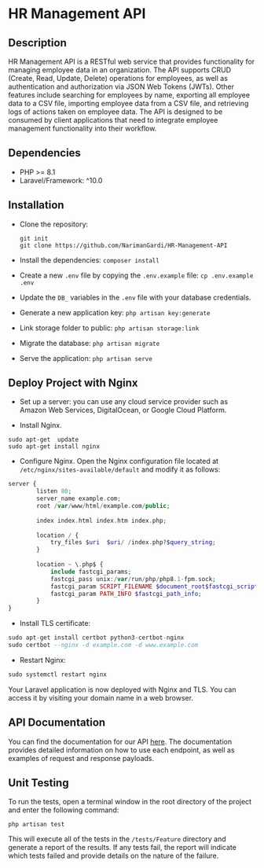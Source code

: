 # HR Management API

## Description

HR Management API is a RESTful web service that provides       functionality for managing employee data in an organization. The API supports CRUD (Create, Read, Update, Delete) operations for       employees, as well as authentication and authorization via JSON Web  Tokens (JWTs). Other features include searching for employees by     name, exporting all employee data to a CSV file, importing employee  data from a CSV file, and retrieving logs of actions taken on       employee data. The API is designed to be consumed by client       applications that need to integrate employee management functionality    into their workflow.

## Dependencies

-   PHP >= 8.1
-   Laravel/Framework: ^10.0

## Installation

*  Clone the repository: 
    ```
	git init
	git clone https://github.com/NarimanGardi/HR-Management-API
	```
    
* Install the dependencies: 
```composer install```
    
* Create a new `.env` file by copying the `.env.example` file: 
 ```cp .env.example .env```
    
*  Update the `DB_` variables in the `.env` file with your database credentials.
    
* Generate a new application key: 
```php artisan key:generate```

* Link storage folder to public: 
```php artisan storage:link```
    
*  Migrate the database: 
```php artisan migrate```
    
*  Serve the application: 
```php artisan serve```
    

## Deploy Project with Nginx
*  Set up a server: you can use any cloud service provider such as Amazon Web Services, DigitalOcean, or Google Cloud Platform.

* Install Nginx.
```
sudo apt-get  update
sudo apt-get install nginx
```

* Configure Nginx. Open the Nginx configuration file located at `/etc/nginx/sites-available/default` and modify it as follows:
```php
server { 
		listen 80; 
		server_name example.com; 
		root /var/www/html/example.com/public; 
		
		index index.html index.htm index.php;
		
		location / { 
			try_files $uri  $uri/ /index.php?$query_string; 
		}
		
		location ~ \.php$ {
			include fastcgi_params; 
			fastcgi_pass unix:/var/run/php/php8.1-fpm.sock;
			fastcgi_param SCRIPT_FILENAME $document_root$fastcgi_script_name;
			fastcgi_param PATH_INFO $fastcgi_path_info;
		} 
}
```

* Install TLS certificate:
```sql
sudo apt-get install certbot python3-certbot-nginx 
sudo certbot --nginx -d example.com -d www.example.com
```

* Restart Nginx:
```sql
sudo systemctl restart nginx
```

Your Laravel application is now deployed with Nginx and TLS. You can access it by visiting your domain name in a web browser.


## API Documentation

You can find the documentation for our API [here](https://documenter.getpostman.com/view/22853456/2s93RUvXa8). The documentation provides detailed information on how to use each endpoint, as well as examples of request and response payloads.

## Unit Testing

To run the tests, open a terminal window in the root directory of the project and enter the following command:

`php artisan test` 

This will execute all of the tests in the `/tests/Feature` directory and generate a report of the results. If any tests fail, the report will indicate which tests failed and provide details on the nature of the failure.